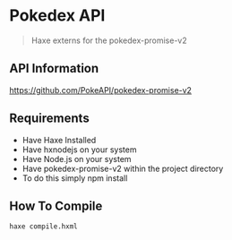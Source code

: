 # Pokedex API
> Haxe externs for the pokedex-promise-v2


## API Information
https://github.com/PokeAPI/pokedex-promise-v2


## Requirements

* Have Haxe Installed
* Have hxnodejs on your system
* Have Node.js on your system
* Have pokedex-promise-v2 within the project directory
* To do this simply npm install


## How To Compile
`haxe compile.hxml`